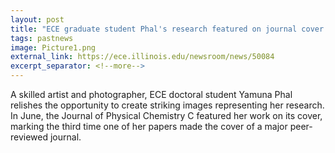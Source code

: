 ```yaml
---
layout: post
title: "ECE graduate student Phal's research featured on journal cover for a third time"
tags: pastnews
image: Picture1.png
external_link: https://ece.illinois.edu/newsroom/news/50084
excerpt_separator: <!--more-->
---
```


A skilled artist and photographer, ECE doctoral student Yamuna Phal relishes the opportunity to create striking images representing her research. In June, the Journal of Physical Chemistry C featured her work on its cover, marking the third time one of her papers made the cover of a major peer-reviewed journal.
